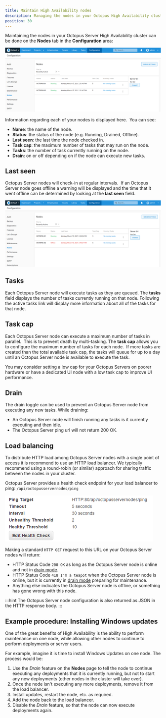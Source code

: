 ```yaml
---
title: Maintain High Availability nodes
description: Managing the nodes in your Octopus High Availability cluster can be done in the Octopus Web Portal.
position: 30
---
```


Maintaining the nodes in your Octopus Server High Availability cluster can be done on the **Nodes** tab in the **Configuration** area:

![](images/nodes.png "width=500")

Information regarding each of your nodes is displayed here.  You can see:

- **Name**: the name of the node.
- **Status**: the status of the node (e.g. Running, Drained, Offline).
- **Last seen**: the last time the node checked in.
- **Task cap**: the maximum number of tasks that may run on the node.
- **Tasks**: the number of task currently running on the node.
- **Drain**: on or off depending on if the node can execute new tasks.

## Last seen

Octopus Server nodes will check-in at regular intervals.  If an Octopus Server node goes offline a warning will be displayed and the time that it went offline can be determined by looking at the **last seen** field.

![](images/nodes-last-seen.png "width=500")

## Tasks

Each Octopus Server node will execute tasks as they are queued. The **tasks** field displays the number of tasks currently running on that node. Following the active tasks link will display more information about all of the tasks for that node.

## Task cap

Each Octopus Server node can execute a maximum number of tasks in parallel.  This is to prevent death by multi-tasking. The **task cap** allows you to configure the maximum number of tasks for each node.  If more tasks are created than the total available task cap, the tasks will queue for up to a day until an Octopus Server node is available to execute the task.

You may consider setting a low cap for your Octopus Servers on poorer hardware or have a dedicated UI node with a low task cap to improve UI performance.

## Drain

The drain toggle can be used to prevent an Octopus Server node from executing any new tasks. While draining:

- An Octopus Server node will finish running any tasks is it currently executing and then idle.
- The Octopus Server ping url will not return 200 OK.

## Load balancing

To distribute HTTP load among Octopus Server nodes with a single point of access it is recommend to use an HTTP load balancer. We typically recommend using a round-robin (or similar) approach for sharing traffic between the nodes in your cluster.

Octopus Server provides a health check endpoint for your load balancer to ping: `/api/octopusservernodes/ping`

![](images/load-balance-ping.png "width=500")

Making a standard `HTTP GET` request to this URL on your Octopus Server nodes will return:

- HTTP Status Code `200 OK` as long as the Octopus Server node is online and not in [drain mode](#drain).
- HTTP Status Code `418 I'm a teapot` when the Octopus Server node is online, but it is currently in [drain mode](#drain) preparing for maintenance.
- Anything else indicates the Octopus Server node is offline, or something has gone wrong with this node.

:::hint
The Octopus Server node configuration is also returned as JSON in the HTTP response body.
:::

## Example procedure: Installing Windows updates

One of the great benefits of High Availability is the ability to perform maintenance on one node, while allowing other nodes to continue to perform deployments or server users.

For example, imagine it is time to install Windows Updates on one node. The process would be:

1. Use the *Drain* feature on the **Nodes** page to tell the node to continue executing any deployments that it is currently running, but not to start any new deployments (other nodes in the cluster will take over).
2. Once the node isn't executing any more deployments, remove it from the load balancer.
3. Install updates, restart the node, etc. as required.
4. Add the node back to the load balancer.
5. Disable the *Drain* feature, so that the node can now execute deployments again.
